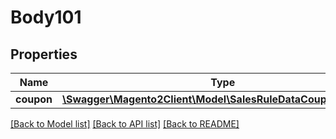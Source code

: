 # Body101

## Properties
Name | Type | Description | Notes
------------ | ------------- | ------------- | -------------
**coupon** | [**\Swagger\Magento2Client\Model\SalesRuleDataCouponInterface**](SalesRuleDataCouponInterface.md) |  | 

[[Back to Model list]](../README.md#documentation-for-models) [[Back to API list]](../README.md#documentation-for-api-endpoints) [[Back to README]](../README.md)


